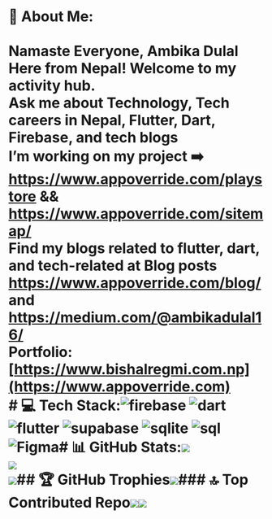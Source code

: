 
# 💫 About Me:<br><br>Namaste Everyone, Ambika Dulal Here from Nepal! Welcome to my activity hub.<br>Ask me about Technology, Tech careers in Nepal, Flutter, Dart, Firebase, and tech blogs<br>I’m working on my project ➡️ https://www.appoverride.com/playstore && https://www.appoverride.com/sitemap/<br>Find my blogs related to flutter, dart, and tech-related at Blog posts https://www.appoverride.com/blog/ and https://medium.com/@ambikadulal16/<br>Portfolio: [https://www.bishalregmi.com.np](https://www.appoverride.com) <br># 💻 Tech Stack:![firebase](https://github.com/Ambikadulal/Ambikadulal/assets/55906788/0de5297e-8b03-470e-aea0-97e7128e1cba) ![dart](https://github.com/Ambikadulal/Ambikadulal/assets/55906788/f2de6594-99ae-458e-bc6c-4d2a7d2b49dc)  ![flutter](https://github.com/Ambikadulal/Ambikadulal/assets/55906788/8c96d917-048d-4615-a55f-fdaea46c248e) ![supabase](https://github.com/Ambikadulal/Ambikadulal/assets/55906788/eb623d05-8b41-41bb-a43d-d4f981e1e904) ![sqlite](https://github.com/Ambikadulal/Ambikadulal/assets/55906788/221946d8-b335-45e9-9b41-b36b688823ed) ![sql](https://github.com/Ambikadulal/Ambikadulal/assets/55906788/571ce9f7-2e42-4ea3-9315-2b257f65f71e) ![Figma](https://img.shields.io/badge/figma-%23F24E1E.svg?style=for-the-badge&logo=figma&logoColor=white)# 📊 GitHub Stats:![](https://github-readme-stats.vercel.app/api?username=Ambikadulal16&theme=tokyonight&hide_border=false&include_all_commits=true&count_private=true)<br/>![](https://github-readme-streak-stats.herokuapp.com/?user=Ambikadulal16&theme=tokyonight&hide_border=false)<br/>![](https://github-readme-stats.vercel.app/api/top-langs/?username=Ambikadulal16&theme=tokyonight&hide_border=false&include_all_commits=true&count_private=true&layout=compact)## 🏆 GitHub Trophies![](https://github-profile-trophy.vercel.app/?username=Ambikadulal16&theme=radical&no-frame=false&no-bg=false&margin-w=4)### 🔝 Top Contributed Repo![](https://github-contributor-stats.vercel.app/api?username=Ambikadulal162&limit=5&theme=dark&combine_all_yearly_contributions=true)[![](https://visitcount.itsvg.in/api?id=regmibishal42&icon=0&color=0)](https://visitcount.itsvg.in)<!-- Proudly created with GPRM ( https://gprm.itsvg.in ) --> 
